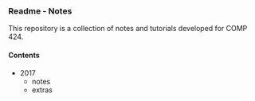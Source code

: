 ### Readme - Notes

This repository is a collection of notes and tutorials developed for COMP 424.

#### Contents
* 2017
  * notes
  * extras
